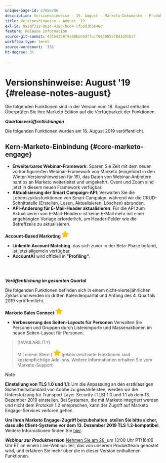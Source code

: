 ```yaml
---
unique-page-id: 27656786
description: Versionshinweise - 19. August - Marketo-Dokumente - Produktdokumentation
title: Versionshinweise - August '19
exl-id: 992af312-863c-419c-b6d4-cf5dd3b3e46c
feature: Release Information
source-git-commit: 431bd258f9a68bbb9df7acf043085578d3d91b1f
workflow-type: tm+mt
source-wordcount: '331'
ht-degree: 3%

---
```


# Versionshinweise: August &#39;19 {#release-notes-august}

Die folgenden Funktionen sind in der Version vom 19. August enthalten. Überprüfen Sie Ihre Marketo Edition auf die Verfügbarkeit der Funktionen.

**_Quartalsveröffentlichungen_**

Die folgenden Funktionen wurden am 16. August 2019 veröffentlicht.

## Kern-Marketo-Einbindung {#core-marketo-engage}

* **Erweiterbares Webinar-Framework**: Sparen Sie Zeit mit dem neuen vorkonfigurierten Webinar-Framework von Marketo (eingeführt in den Winter-Versionshinweisen für 19), das Daten von Webinar-Anbietern nahtlos an Marketo weiterleitet und umgekehrt. Cvent und Zoom sind jetzt in diesem neuen Framework verfügbar.
* **Aktualisierung der Smart Campaign-API**: Verwalten Sie die Lebenszyklusfunktionen von Smart Campaign, während wir die CRUD-Schnittstelle (Erstellen, Lesen, Aktualisieren, Löschen) abrunden.
* **API-Änderung für E-Mail-Header aktualisieren**: Für die API zum Aktualisieren von E-Mail-Headern ist keine E-Mail mehr mit einer angehängten Vorlage erforderlich, um Header-Felder wie die Betreffzeile zu aktualisieren.

**Account-Based Marketing** ![(Stern)](assets/yellow-star.png)

* **LinkedIn Account Matching**, das sich zuvor in der Beta-Phase befand, ist jetzt allgemein verfügbar.
* **AccountAI** wird offiziell in &quot;**Profiling“**.

<br> 

**_Veröffentlichung im gesamten Quartal_**

Die folgenden Funktionen befinden sich in einem nicht-vierteljährlichen Zyklus und werden im dritten Kalenderquartal und Anfang des 4. Quartals 2019 veröffentlicht.

**Marketo Sales Connect** ![(Stern)](assets/yellow-star.png)

* **Verbesserung des Seiten-Layouts für Personen** Verwalten Sie Personen und Gruppen durch Listenimporte und Massenaktionen im neuen Seiten-Layout für Personen.

>[!AVAILABILITY]
>
>Mit einem Stern ( ![(Stern)](assets/yellow-star.png) gekennzeichnete Funktionen sind kostenpflichtige Add-ons. Weitere Informationen erhalten Sie vom Marketo-Support.

>[!NOTE]
>
>**Einstellung von TLS 1.0 und 1.1**: Um die Anpassung an den erstklassigen Sicherheitsstandard von Adobe zu gewährleisten, werden wir die Unterstützung für Transport Layer Security (TLS) 1.0 und 1.1 ab dem 13. Dezember 2019 einstellen. Bei Systemen, die mit Marketo integriert werden und nicht dem Protokoll 1.2 entsprechen, kann der Zugriff auf Marketo Engage-Services verloren gehen.
>
>**Um Ihren Marketo Engage-Zugriff beizubehalten, stellen Sie bitte sicher, dass alle Client-Systeme vor dem 13. Dezember 2019 TLS 1.2-kompatibel**. Weitere Informationen finden Sie [hier](https://nation.marketo.com/docs/DOC-7059-tls-10-11-deprecation-faq).

**_Webinar zur Produktversion_** [Nehmen Sie am 28. ](https://engage.marketo.com/August_19_Release_Webinar.html) um 13:00 Uhr PT/16:00 Uhr ET an einem Live-Webinar teil, das von unserem Produktteam gehostet wird, und erfahren Sie mehr über die in dieser Version enthaltenen Funktionen.
